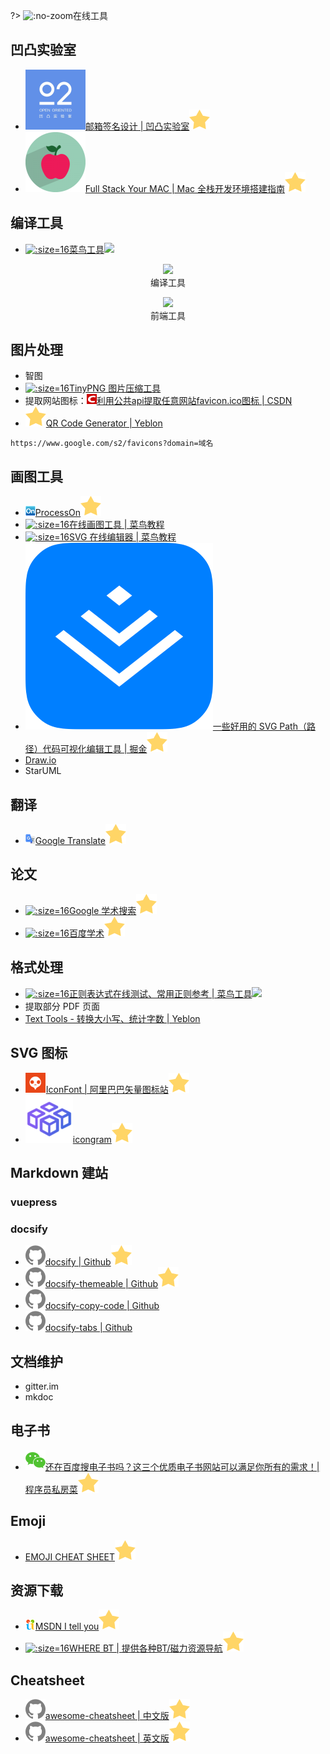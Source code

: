 ?> ![](https://notes.abelsu7.top/_media/hammer.svg ':no-zoom')在线工具

## 凹凸实验室

- [![](logo/aotu.png ':size=16')邮箱签名设计 | 凹凸实验室![](logo/star.svg)](https://sign.aotu.io/)
- [![](logo/fsmac.png ':size=16')Full Stack Your MAC | Mac 全栈开发环境搭建指南![](logo/star.svg)](https://mac.aotu.io/index.html)

## 编译工具

- [![](logo/cainiao.ico ':size=16')菜鸟工具![](https://notes.abelsu7.top/_media/star.svg)](https://c.runoob.com)

<p>
    <div style='text-align: center'>
        <img src='https://notes.abelsu7.top/develop/tools/compile-tools.png' width='600'></img>
    </div>
    <div style='text-align: center'>
        编译工具
    </div>
</p>

<p>
    <div style='text-align: center'>
        <img src='https://notes.abelsu7.top/develop/tools/fe-tools.png' width='600'></img>
    </div>
    <div style='text-align: center'>
        前端工具
    </div>
</p>

## 图片处理

- 智图
- [![](logo/tinypng.ico ':size=16')TinyPNG 图片压缩工具](https://tinypng.com)
- <img src='https://notes.abelsu7.top/_media/star.svg' alt data-no-zoom></img>提取网站图标：[![](logo/csdn.png ':size=16')利用公共api提取任意网站favicon.ico图标 | CSDN](https://blog.csdn.net/swanabin/article/details/46660433)
- [![](logo/star.svg)QR Code Generator | Yeblon](https://yeblon.com)

```
https://www.google.com/s2/favicons?domain=域名
```

## 画图工具

* [![](logo/processon.png ':size=16')ProcessOn![](logo/star.svg)](https://www.processon.com)
* [![](logo/cainiao.ico ':size=16')在线画图工具 | 菜鸟教程](https://c.runoob.com/more/shapefly-diagram/)
* [![](logo/cainiao.ico ':size=16')SVG 在线编辑器 | 菜鸟教程](https://c.runoob.com/more/svgeditor/)
* [![](logo/juejin.png ':size=16')一些好用的 SVG Path（路径）代码可视化编辑工具 | 掘金![](logo/star.svg)](https://juejin.im/entry/59b5e629f265da065f047ad6)
* [Draw.io](https://www.draw.io/)
* StarUML

## 翻译

- [![](logo/googletranslate.png ':size=16')Google Translate![](logo/star.svg)](https://translate.google.cn/)

## 论文

- [![](logo/googlescholar.ico ':size=16')Google 学术搜索![](logo/star.svg)](https://scholar.google.cn/)
- [![](logo/baidu.ico ':size=16')百度学术![](logo/star.svg)](https://xueshu.baidu.com/)

## 格式处理

* [![](logo/cainiao.ico ':size=16')正则表达式在线测试、常用正则参考 | 菜鸟工具![](https://notes.abelsu7.top/_media/star.svg)](https://c.runoob.com/front-end/854)
* 提取部分 PDF 页面
* [Text Tools - 转换大小写、统计字数 | Yeblon](https://yeblon.com/convert-case/)

## SVG 图标

* [![](logo/iconfont.svg)IconFont | 阿里巴巴矢量图标站![](logo/star.svg)](http://iconfont.cn)
* [![](logo/icongram.png ':size=16')icongram![](logo/star.svg)](https://icongr.am)

## Markdown 建站

### vuepress

### docsify

- [![](logo/github.svg)docsify | Github![](logo/star.svg)](https://github.com/docsifyjs/docsify)
- [![](logo/github.svg)docsify-themeable | Github![](logo/star.svg)](https://github.com/jhildenbiddle/docsify-themeable)
- [![](logo/github.svg)docsify-copy-code | Github](https://github.com/jperasmus/docsify-copy-code)
- [![](logo/github.svg)docsify-tabs | Github](https://github.com/jhildenbiddle/docsify-tabs)

## 文档维护

* gitter.im
* mkdoc

## 电子书

* [![](logo/wechat.svg)还在百度搜电子书吗？这三个优质电子书网站可以满足你所有的需求！| 程序员私房菜![](logo/star.svg)](https://mp.weixin.qq.com/s/Gz2IReqYu6CXnBRGrJicLg)

## Emoji

- [EMOJI CHEAT SHEET![](logo/star.svg)](https://www.webpagefx.com/tools/emoji-cheat-sheet/)

## 资源下载

- [![](logo/itellyou.png ':size=16')MSDN I tell you![](logo/star.svg)](http://msdn.itellyou.cn)
- [![](logo/wherebt.ico ':size=16')WHERE BT | 提供各种BT/磁力资源导航![](logo/star.svg)](http://wherebt.com)

## Cheatsheet

- [![](logo/github.svg)awesome-cheatsheet | 中文版![](logo/star.svg)](https://github.com/skywind3000/awesome-cheatsheets)
- [![](logo/github.svg)awesome-cheatsheet | 英文版![](logo/star.svg)](https://github.com/LeCoupa/awesome-cheatsheets)